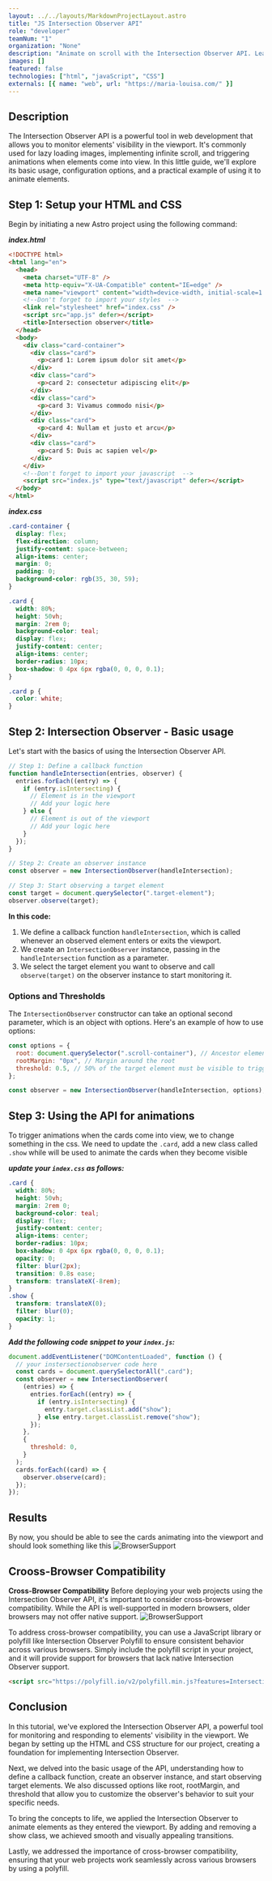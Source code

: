 ```yaml
---
layout: ../../layouts/MarkdownProjectLayout.astro
title: "JS Intersection Observer API"
role: "developer"
teamNum: "1"
organization: "None"
description: "Animate on scroll with the Intersection Observer API. Learn how to create captivating web animations using Intersection Observer."
images: []
featured: false
technologies: ["html", "javaScript", "CSS"]
externals: [{ name: "web", url: "https://maria-louisa.com/" }]
---
```


## Description

The Intersection Observer API is a powerful tool in web development that allows you to monitor elements' visibility in the viewport. It's commonly used for lazy loading images, implementing infinite scroll, and triggering animations when elements come into view. In this little guide, we'll explore its basic usage, configuration options, and a practical example of using it to animate elements.

## Step 1: Setup your HTML and CSS

Begin by initiating a new Astro project using the following command:

**_index.html_**

```html
<!DOCTYPE html>
<html lang="en">
  <head>
    <meta charset="UTF-8" />
    <meta http-equiv="X-UA-Compatible" content="IE=edge" />
    <meta name="viewport" content="width=device-width, initial-scale=1.0" />
    <!--Don't forget to import your styles  -->
    <link rel="stylesheet" href="index.css" />
    <script src="app.js" defer></script>
    <title>Intersection observer</title>
  </head>
  <body>
    <div class="card-container">
      <div class="card">
        <p>card 1: Lorem ipsum dolor sit amet</p>
      </div>
      <div class="card">
        <p>card 2: consectetur adipiscing elit</p>
      </div>
      <div class="card">
        <p>card 3: Vivamus commodo nisi</p>
      </div>
      <div class="card">
        <p>card 4: Nullam et justo et arcu</p>
      </div>
      <div class="card">
        <p>card 5: Duis ac sapien vel</p>
      </div>
    </div>
    <!--Don't forget to import your javascript  -->
    <script src="index.js" type="text/javascript" defer></script>
  </body>
</html>
```

**_index.css_**

```css
.card-container {
  display: flex;
  flex-direction: column;
  justify-content: space-between;
  align-items: center;
  margin: 0;
  padding: 0;
  background-color: rgb(35, 30, 59);
}

.card {
  width: 80%;
  height: 50vh;
  margin: 2rem 0;
  background-color: teal;
  display: flex;
  justify-content: center;
  align-items: center;
  border-radius: 10px;
  box-shadow: 0 4px 6px rgba(0, 0, 0, 0.1);
}

.card p {
  color: white;
}
```

## Step 2: Intersection Observer - Basic usage

Let's start with the basics of using the Intersection Observer API.

```js
// Step 1: Define a callback function
function handleIntersection(entries, observer) {
  entries.forEach((entry) => {
    if (entry.isIntersecting) {
      // Element is in the viewport
      // Add your logic here
    } else {
      // Element is out of the viewport
      // Add your logic here
    }
  });
}

// Step 2: Create an observer instance
const observer = new IntersectionObserver(handleIntersection);

// Step 3: Start observing a target element
const target = document.querySelector(".target-element");
observer.observe(target);
```

**In this code:**

1. We define a callback function `handleIntersection`, which is called whenever an observed element enters or exits the viewport.
2. We create an `IntersectionObserver` instance, passing in the `handleIntersection` function as a parameter.
3. We select the target element you want to observe and call `observe(target)` on the observer instance to start monitoring it.

### Options and Thresholds

The `IntersectionObserver` constructor can take an optional second parameter, which is an object with options. Here's an example of how to use options:

```js
const options = {
  root: document.querySelector(".scroll-container"), // Ancestor element to use as the viewport
  rootMargin: "0px", // Margin around the root
  threshold: 0.5, // 50% of the target element must be visible to trigger the callback
};

const observer = new IntersectionObserver(handleIntersection, options);
```

## Step 3: Using the API for animations

To trigger animations when the cards come into view, we to change something in the css. We need to update the `.card`, add a new class called `.show` while will be used to animate the cards when they become visible

**_update your `index.css` as follows:_**

```css
.card {
  width: 80%;
  height: 50vh;
  margin: 2rem 0;
  background-color: teal;
  display: flex;
  justify-content: center;
  align-items: center;
  border-radius: 10px;
  box-shadow: 0 4px 6px rgba(0, 0, 0, 0.1);
  opacity: 0;
  filter: blur(2px);
  transition: 0.8s ease;
  transform: translateX(-8rem);
}
.show {
  transform: translateX(0);
  filter: blur(0);
  opacity: 1;
}
```

**_Add the following code snippet to your `index.js`:_**

```js
document.addEventListener("DOMContentLoaded", function () {
  // your instersectionobserver code here
  const cards = document.querySelectorAll(".card");
  const observer = new IntersectionObserver(
    (entries) => {
      entries.forEach((entry) => {
        if (entry.isIntersecting) {
          entry.target.classList.add("show");
        } else entry.target.classList.remove("show");
      });
    },
    {
      threshold: 0,
    }
  );
  cards.forEach((card) => {
    observer.observe(card);
  });
});
```

## Results

By now, you should be able to see the cards animating into the viewport and should look something like this
![BrowserSupport](/images/projects/scrollAnim/browserSupport.gif)

## Crooss-Browser Compatibility

**Cross-Browser Compatibility**
Before deploying your web projects using the Intersection Observer API, it's important to consider cross-browser compatibility. While the API is well-supported in modern browsers, older browsers may not offer native support.
![BrowserSupport](/images/projects/scrollAnim/browserSupport.webp)

To address cross-browser compatibility, you can use a JavaScript library or polyfill like Intersection Observer Polyfill to ensure consistent behavior across various browsers. Simply include the polyfill script in your project, and it will provide support for browsers that lack native Intersection Observer support.

```html
<script src="https://polyfill.io/v2/polyfill.min.js?features=IntersectionObserver"></script>
```

## Conclusion

In this tutorial, we've explored the Intersection Observer API, a powerful tool for monitoring and responding to elements' visibility in the viewport. We began by setting up the HTML and CSS structure for our project, creating a foundation for implementing Intersection Observer.

Next, we delved into the basic usage of the API, understanding how to define a callback function, create an observer instance, and start observing target elements. We also discussed options like root, rootMargin, and threshold that allow you to customize the observer's behavior to suit your specific needs.

To bring the concepts to life, we applied the Intersection Observer to animate elements as they entered the viewport. By adding and removing a show class, we achieved smooth and visually appealing transitions.

Lastly, we addressed the importance of cross-browser compatibility, ensuring that your web projects work seamlessly across various browsers by using a polyfill.
